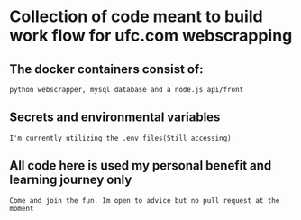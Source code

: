 # Collection of code meant to build work flow for ufc.com webscrapping

## The docker containers consist of: 
    
    python webscrapper, mysql database and a node.js api/front

## Secrets and environmental variables
    
    I'm currently utilizing the .env files(Still accessing)

## All code here is used my personal benefit and learning journey only

    Come and join the fun. Im open to advice but no pull request at the moment
